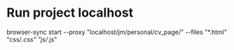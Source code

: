 # Run project localhost

browser-sync start --proxy "localhost/jm/personal/cv_page/" --files "*.html" "css/_.css" "js/_.js"
